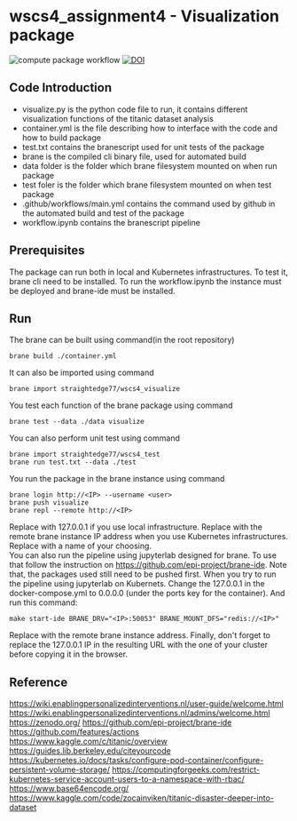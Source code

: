 # wscs4_assignment4 - Visualization package

![compute package workflow](https://github.com/straightedge77/wscs4_visualize/actions/workflows/main.yml/badge.svg) [![DOI](https://zenodo.org/badge/498728336.svg)](https://zenodo.org/badge/latestdoi/498728336)

## Code Introduction
- visualize.py is the python code file to run, it contains different visualization functions of the titanic dataset analysis
- container.yml is the file describing how to interface with the code and how to build package
- test.txt contains the branescript used for unit tests of the package
- brane is the compiled cli binary file, used for automated build
- data folder is the folder which brane filesystem mounted on when run package
- test foler is the folder which brane filesystem mounted  on when test package
- .github/workflows/main.yml contains the command used by github in the automated build and test of the package
- workflow.ipynb contains the branescript pipeline

## Prerequisites
The package can run both in local and Kubernetes infrastructures. To test it, brane cli need to be installed. To run the workflow.ipynb the instance must be  deployed and brane-ide must be installed.

## Run
The brane can be built using command(in the root repository)
```
brane build ./container.yml
```
It can also be imported using command
```
brane import straightedge77/wscs4_visualize
```
You test each function of the brane package using command
```
brane test --data ./data visualize
```
You can also perform unit test using command
```
brane import straightedge77/wscs4_test
brane run test.txt --data ./test
```
You run the package in the brane instance using command
```
brane login http://<IP> --username <user>
brane push visualize
brane repl --remote http://<IP>
```
Replace <IP> with 127.0.0.1 if you use local infrastructure. Replace <IP> with the remote brane instance IP address when you use Kubernetes infrastructures. Replace <user> with a name of your choosing.  
You can also run the pipeline using jupyterlab designed for brane. To use that follow the instruction on https://github.com/epi-project/brane-ide. Note that, the packages used still need to be pushed first.
When you try to run the pipeline using jupyterlab on Kubernets. Change the 127.0.0.1 in the docker-compose.yml to 0.0.0.0 (under the ports key for the container). And run this command:
```
make start-ide BRANE_DRV="<IP>:50053" BRANE_MOUNT_DFS="redis://<IP>"
```
Replace <IP> with the remote brane instance address. Finally, don't forget to replace the 127.0.0.1 IP in the resulting URL with the one of your cluster before copying it in the browser.

## Reference
https://wiki.enablingpersonalizedinterventions.nl/user-guide/welcome.html
https://wiki.enablingpersonalizedinterventions.nl/admins/welcome.html
https://zenodo.org/
https://github.com/epi-project/brane-ide
https://github.com/features/actions
https://www.kaggle.com/c/titanic/overview
https://guides.lib.berkeley.edu/citeyourcode
https://kubernetes.io/docs/tasks/configure-pod-container/configure-persistent-volume-storage/
https://computingforgeeks.com/restrict-kubernetes-service-account-users-to-a-namespace-with-rbac/
https://www.base64encode.org/
https://www.kaggle.com/code/zocainviken/titanic-disaster-deeper-into-dataset
